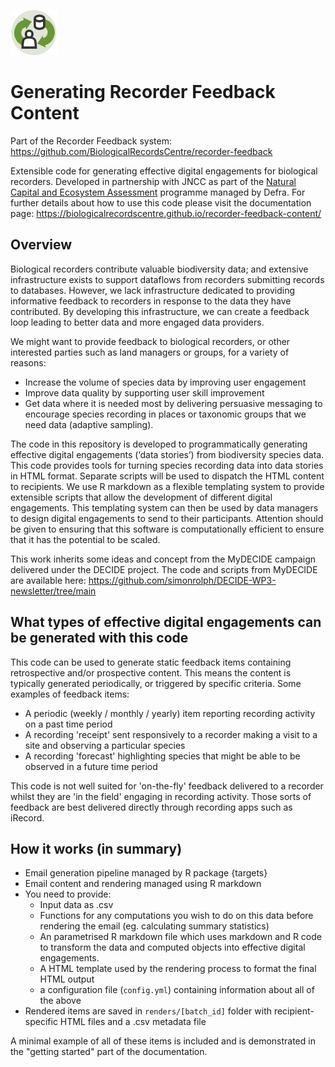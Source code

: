 ![](https://github.com/BiologicalRecordsCentre/recorder-feedback/blob/main/Recorder%20feedback%20logo_small.png?raw=true)  

# Generating Recorder Feedback Content

Part of the Recorder Feedback system: https://github.com/BiologicalRecordsCentre/recorder-feedback

Extensible code for generating effective digital engagements for biological recorders. Developed in partnership with JNCC as part of the [Natural Capital and Ecosystem Assessment](https://www.gov.uk/government/publications/natural-capital-and-ecosystem-assessment-programme/natural-capital-and-ecosystem-assessment-programme) programme managed by Defra. For further details about how to use this code please visit the documentation page: https://biologicalrecordscentre.github.io/recorder-feedback-content/

## Overview

Biological recorders contribute valuable biodiversity data; and extensive infrastructure exists to support dataflows from recorders submitting records to databases. However, we lack infrastructure dedicated to providing informative feedback to recorders in response to the data they have contributed. By developing this infrastructure, we can create a feedback loop leading to better data and more engaged data providers.

We might want to provide feedback to biological recorders, or other interested parties such as land managers or groups, for a variety of reasons:

 * Increase the volume of species data by improving user engagement
 * Improve data quality by supporting user skill improvement
 * Get data where it is needed most by delivering persuasive messaging to encourage species recording in places or taxonomic groups that we need data (adaptive sampling).

The code in this repository is developed to programmatically generating effective digital engagements (‘data stories’) from biodiversity species data. This code provides tools for turning species recording data into data stories in HTML format. Separate scripts will be used to dispatch the HTML content to recipients. We use R markdown as a flexible templating system to provide extensible scripts that allow the development of different digital engagements. This templating system can then be used by data managers to design digital engagements to send to their participants. Attention should be given to ensuring that this software is computationally efficient to ensure that it has the potential to be scaled.

This work inherits some ideas and concept from the MyDECIDE campaign delivered under the DECIDE project. The code and scripts from MyDECIDE are available here: https://github.com/simonrolph/DECIDE-WP3-newsletter/tree/main

## What types of effective digital engagements can be generated with this code

This code can be used to generate static feedback items containing retrospective and/or prospective content. This means the content is typically generated periodically, or triggered by specific criteria. Some examples of feedback items:

 - A periodic (weekly / monthly / yearly) item reporting recording activity on a past time period
 - A recording 'receipt' sent responsively to a recorder making a visit to a site and observing a particular species
 - A recording 'forecast' highlighting species that might be able to be observed in a future time period

This code is not well suited for 'on-the-fly' feedback delivered to a recorder whilst they are 'in the field' engaging in recording activity. Those sorts of feedback are best delivered directly through recording apps such as iRecord.

## How it works (in summary)

 * Email generation pipeline managed by R package {targets}
 * Email content and rendering managed using R markdown
 * You need to provide:
   * Input data as .csv
   * Functions for any computations you wish to do on this data before rendering the email (eg. calculating summary statistics)
   * An parametrised R markdown file which uses markdown and R code to transform the data and computed objects into effective digital engagements.
   * A HTML template used by the rendering process to format the final HTML output
   * a configuration file (`config.yml`) containing information about all of the above
 * Rendered items are saved in `renders/[batch_id]` folder with recipient-specific HTML files and a .csv metadata file
  
A minimal example of all of these items is included and is demonstrated in the "getting started" part of the documentation.



